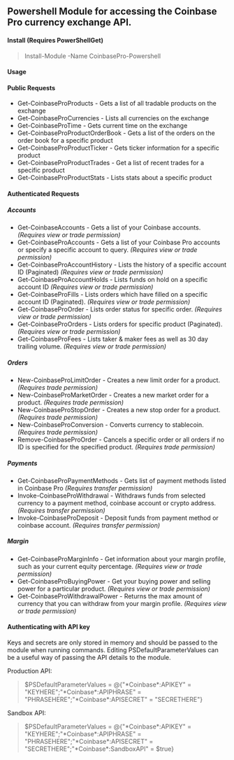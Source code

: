 ## Powershell Module for accessing the Coinbase Pro currency exchange API. 

#### Install (Requires PowerShellGet)
> Install-Module -Name CoinbasePro-Powershell

#### Usage 

#### Public Requests
* Get-CoinbaseProProducts - Gets a list of all tradable products on the exchange
* Get-CoinbaseProCurrencies - Lists all currencies on the exchange
* Get-CoinbaseProTime - Gets current time on the exchange
* Get-CoinbaseProProductOrderBook - Gets a list of the orders on the order book for a specific product
* Get-CoinbaseProProductTicker - Gets ticker information for a specific product
* Get-CoinbaseProProductTrades - Get a list of recent trades for a specific product
* Get-CoinbaseProProductStats - Lists stats about a specific product

#### Authenticated Requests
##### Accounts
* Get-CoinbaseAccounts - Gets a list of your Coinbase accounts. *(Requires view or trade permission)*
* Get-CoinbaseProAccounts - Gets a list of your Coinbase Pro accounts or specify a specific account to query. *(Requires view or trade permission)*
* Get-CoinbaseProAccountHistory - Lists the history of a specific account ID (Paginated) *(Requires view or trade permission)*
* Get-CoinbaseProAccountHolds - Lists funds on hold on a specific account ID *(Requires view or trade permission)*
* Get-CoinbaseProFills - Lists orders which have filled on a specific account ID (Paginated). *(Requires view or trade permission)*
* Get-CoinbaseProOrder - Lists order status for specific order. *(Requires view or trade permission)*
* Get-CoinbaseProOrders - Lists orders for specific product (Paginated). *(Requires view or trade permission)*
* Get-CoinbaseProFees - Lists taker & maker fees as well as 30 day trailing volume. *(Requires view or trade permission)*
##### Orders
* New-CoinbaseProLimitOrder - Creates a new limit order for a product. *(Requires trade permission)*
* New-CoinbaseProMarketOrder - Creates a new market order for a product. *(Requires trade permission)*
* New-CoinbaseProStopOrder - Creates a new stop order for a product. *(Requires trade permission)*
* New-CoinbaseProConversion - Converts currency to stablecoin. *(Requires trade permission)*
* Remove-CoinbaseProOrder - Cancels a specific order or all orders if no ID is specified for the specified product. *(Requires trade permission)*
##### Payments
* Get-CoinbaseProPaymentMethods - Gets list of payment methods listed in Coinbase Pro *(Requires transfer permission)*
* Invoke-CoinbaseProWithdrawal - Withdraws funds from selected currency to a payment method, coinbase account or crypto address. *(Requires transfer permission)*
* Invoke-CoinbaseProDeposit - Deposit funds from payment method or coinbase account. *(Requires transfer permission)*
##### Margin
* Get-CoinbaseProMarginInfo - Get information about your margin profile, such as your current equity percentage. *(Requires view or trade permission)*
* Get-CoinbaseProBuyingPower - Get your buying power and selling power for a particular product. *(Requires view or trade permission)*
* Get-CoinbaseProWithdrawalPower - Returns the max amount of currency that you can withdraw from your margin profile. *(Requires view or trade permission)*

#### Authenticating with API key
Keys and secrets are only stored in memory and should be passed to the module when running commands. 
Editing PSDefaultParameterValues can be a useful way of passing the API details to the module.

Production API:
>$PSDefaultParameterValues = @{"\*Coinbase\*:APIKEY" = "KEYHERE";"\*Coinbase\*:APIPHRASE" = "PHRASEHERE";"\*Coinbase\*:APISECRET" = "SECRETHERE"}

Sandbox API:
>$PSDefaultParameterValues = @{"\*Coinbase\*:APIKEY" = "KEYHERE";"\*Coinbase\*:APIPHRASE" = "PHRASEHERE";"\*Coinbase\*:APISECRET" = "SECRETHERE";"\*Coinbase\*:SandboxAPI" = $true}